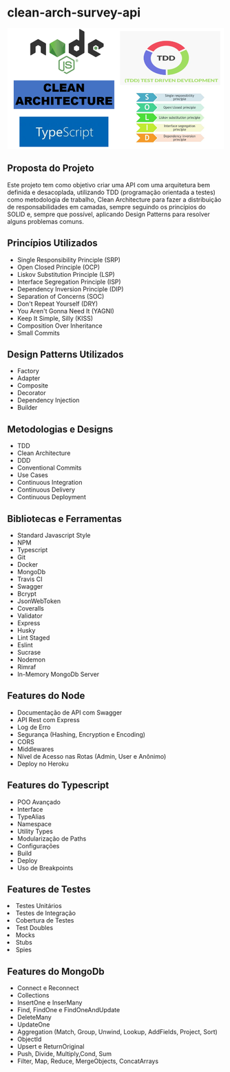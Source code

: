 # clean-arch-survey-api
<p align="center">
    <img src="https://github.com/roberttorres/clean-arch-survey-api/blob/master/images/logo_api.png"> 
</a>
</p>

<h2> Proposta do Projeto </h2> 

Este projeto tem como objetivo criar uma API com uma arquitetura bem definida e desacoplada, utilizando TDD (programação orientada a testes) como metodologia de trabalho, 
Clean Architecture para fazer a distribuição de responsabilidades em camadas, sempre seguindo os princípios do SOLID e, sempre que possível, 
aplicando Design Patterns para resolver alguns problemas comuns.
<p>

<h2> Princípios Utilizados </h2>

<ul>
    <li>
        Single Responsibility Principle (SRP)
    </li> 
    <li>
        Open Closed Principle (OCP)
    </li> 
    <li>
        Liskov Substitution Principle (LSP)
    </li>    
    <li>
        Interface Segregation Principle (ISP)
    </li>    
    <li>
        Dependency Inversion Principle (DIP)
    </li> 
    <li>
        Separation of Concerns (SOC)
    </li> 
    <li>
       Don't Repeat Yourself (DRY)
    </li>    
    <li>
       You Aren't Gonna Need It (YAGNI)
    </li> 
     <li>
        Keep It Simple, Silly (KISS)
    </li> 
    <li>
       Composition Over Inheritance
    </li> 
     <li>
        Small Commits
    </li> 
</ul>

<h2> Design Patterns Utilizados </h2>

<ul>
    <li>
        Factory
    </li> 
    <li>
        Adapter
    </li> 
    <li>
        Composite
    </li>    
    <li>
        Decorator
    </li>    
    <li>
       Dependency Injection
    </li> 
    <li>
       Builder
    </li>    
</ul>

<h2> Metodologias e Designs </h2>

<ul>
    <li>
        TDD
    </li> 
    <li>
        Clean Architecture
    </li> 
    <li>
        DDD
    </li>    
    <li>
        Conventional Commits
    </li>    
    <li>
      Use Cases
    </li> 
    <li>
      Continuous Integration
    </li>  
    <li>
      Continuous Delivery
    </li> 
    <li>
      Continuous Deployment
    </li>      
</ul>

<h2> Bibliotecas e Ferramentas </h2>

<ul>
    <li>
      Standard Javascript Style
    </li>
    <li>
        NPM
    </li> 
    <li>
       Typescript
    </li> 
    <li>
        Git
    </li>    
    <li>
        Docker
    </li>    
    <li>
      MongoDb
    </li> 
    <li>
      Travis CI
    </li>  
    <li>
      Swagger
    </li> 
    <li>
      Bcrypt
    </li> 
    <li>
      JsonWebToken
    </li> 
    <li>
       Coveralls
    </li> 
    <li>
        Validator
    </li>    
    <li>
        Express
    </li>    
    <li>
      Husky
    </li> 
    <li>
     Lint Staged
    </li>  
    <li>
      Eslint
    </li> 
    <li>
      Sucrase
    </li> 
     <li>
      Nodemon
    </li> 
    <li>
      Rimraf
    </li> 
    <li>
     In-Memory MongoDb Server
    </li>  
</ul>

<h2> Features do Node </h2>

<ul>
    <li>
     Documentação de API com Swagger
    </li>
    <li>
        API Rest com Express
    </li> 
    <li>
       Log de Erro
    </li> 
    <li>
       Segurança (Hashing, Encryption e Encoding)
    </li>    
    <li>
        CORS
    </li>    
    <li>
      Middlewares
    </li> 
    <li>
      Nível de Acesso nas Rotas (Admin, User e Anônimo)
    </li>  
    <li>
      Deploy no Heroku
    </li> 
</ul>    

<h2> Features do Typescript </h2>

<ul>
    <li>
     POO Avançado
    </li>
    <li>
        Interface
    </li> 
    <li>
       TypeAlias
    </li> 
    <li>
       Namespace
    </li>    
    <li>
       Utility Types
    </li>    
    <li>
      Modularização de Paths
    </li> 
    <li>
      Configurações
    </li>  
    <li>
      Build
    </li> 
    <li>
      Deploy
    </li>  
    <li>
      Uso de Breakpoints
    </li> 
</ul>   

<h2> Features de Testes </h2

<ul>
    <li>
     Testes Unitários
    </li>
    <li>
        Testes de Integração 
    </li> 
    <li>
       Cobertura de Testes
    </li> 
    <li>
       Test Doubles
    </li>    
    <li>
       Mocks
    </li>    
    <li>
      Stubs
    </li> 
    <li>
      Spies
    </li>      
</ul> 

<h2> Features do MongoDb </h2>

<ul>
    <li>
     Connect e Reconnect
    </li>
    <li>
       Collections
    </li> 
    <li>
      InsertOne e InserMany
    </li> 
    <li>
       Find, FindOne e FindOneAndUpdate
    </li>    
    <li>
       DeleteMany
    </li>    
    <li>
      UpdateOne
    </li> 
    <li>
      Aggregation (Match, Group, Unwind, Lookup, AddFields, Project, Sort)
    </li> 
    <li>
      ObjectId
    </li>
    <li>
      Upsert e ReturnOriginal
    </li>
    <li>
      Push, Divide, Multiply,Cond, Sum
    </li>
    <li>
      Filter, Map, Reduce, MergeObjects, ConcatArrays
    </li>
</ul> 
